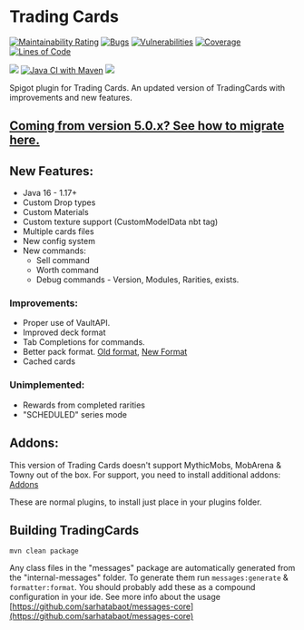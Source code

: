 # Trading Cards 
[![Maintainability Rating](https://sonarcloud.io/api/project_badges/measure?project=TreasureIslandMC_TradingCards&metric=sqale_rating)](https://sonarcloud.io/summary/new_code?id=TreasureIslandMC_TradingCards)
[![Bugs](https://sonarcloud.io/api/project_badges/measure?project=TreasureIslandMC_TradingCards&metric=bugs)](https://sonarcloud.io/summary/new_code?id=TreasureIslandMC_TradingCards)
[![Vulnerabilities](https://sonarcloud.io/api/project_badges/measure?project=TreasureIslandMC_TradingCards&metric=vulnerabilities)](https://sonarcloud.io/summary/new_code?id=TreasureIslandMC_TradingCards)
[![Coverage](https://sonarcloud.io/api/project_badges/measure?project=TreasureIslandMC_TradingCards&metric=coverage)](https://sonarcloud.io/summary/new_code?id=TreasureIslandMC_TradingCards)
[![Lines of Code](https://sonarcloud.io/api/project_badges/measure?project=TreasureIslandMC_TradingCards&metric=ncloc)](https://sonarcloud.io/summary/new_code?id=TreasureIslandMC_TradingCards)


[![](https://jitpack.io/v/sarhatabaot/KrakenCore.svg)](https://jitpack.io/#sarhatabaot/KrakenCore)
[![Java CI with Maven](https://github.com/TreasureIslandMC/TradingCards/actions/workflows/maven.yml/badge.svg)](https://github.com/TreasureIslandMC/TradingCards/actions/workflows/maven.yml)
[![](https://img.shields.io/discord/881610309637398538?color=%235865F2&label=support&logo=Discord&logoColor=white&style=for-the-badge)](https://discord.gg/4v9gsBCgg8)

Spigot plugin for Trading Cards.
An updated version of TradingCards with improvements and new features.

## [Coming from version 5.0.x? See how to migrate here.](https://github.com/sarhatabaot/TradingCards/wiki/Installing-TradingCards#migrating)

## New Features:
* Java 16 - 1.17+
* Custom Drop types
* Custom Materials
* Custom texture support (CustomModelData nbt tag)
* Multiple cards files
* New config system
* New commands:
  * Sell command
  * Worth command
  * Debug commands - Version, Modules, Rarities, exists.
### Improvements:
* Proper use of VaultAPI.
* Improved deck format
* Tab Completions for commands.
* Better pack format. [Old format](https://github.com/sarhatabaot/TradingCards/blob/f24613e8c6238413f89085b9d5030afb7acb3afa/tradingcards-plugin/src/main/resources/settings/packs.yml), [New Format](https://github.com/sarhatabaot/TradingCards/blob/master/tradingcards-plugin/src/main/resources/settings/packs.yml)
* Cached cards

### Unimplemented:
* Rewards from completed rarities
* "SCHEDULED" series mode

## Addons:
This version of Trading Cards doesn't support MythicMobs, MobArena & Towny out of the box. 
For support, you need to install additional addons:
[Addons](https://github.com/sarhatabaot/TradingCards/wiki/Tradingcards-Addons)

These are normal plugins, to install just place in your plugins folder.

## Building TradingCards
```
mvn clean package
```

Any class files in the "messages" package are automatically generated from the "internal-messages" folder.
To generate them run `messages:generate` & `formatter:format`.
You should probably add these as a compound configuration in your ide.
See more info about the usage [https://github.com/sarhatabaot/messages-core](https://github.com/sarhatabaot/messages-core)

